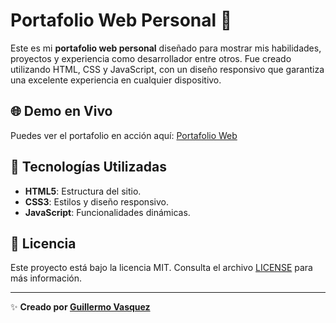 # Portafolio Web Personal 💼

Este es mi **portafolio web personal** diseñado para mostrar mis habilidades, proyectos y experiencia como desarrollador entre otros. Fue creado utilizando HTML, CSS y JavaScript, con un diseño responsivo que garantiza una excelente experiencia en cualquier dispositivo.

## 🌐 Demo en Vivo

Puedes ver el portafolio en acción aquí: [Portafolio Web]([https://tuusuario.github.io/portafolioWeb](https://guillermosoftwareengineer.github.io/Portfolio/))

## 🚀 Tecnologías Utilizadas

- **HTML5**: Estructura del sitio.
- **CSS3**: Estilos y diseño responsivo.
- **JavaScript**: Funcionalidades dinámicas.

## 📄 Licencia

Este proyecto está bajo la licencia MIT. Consulta el archivo [LICENSE](LICENSE) para más información.

---

✨ **Creado por [Guillermo Vasquez]([https://www.linkedin.com/in/tuperfil/](https://www.linkedin.com/in/guillermovasbendev/))**  
